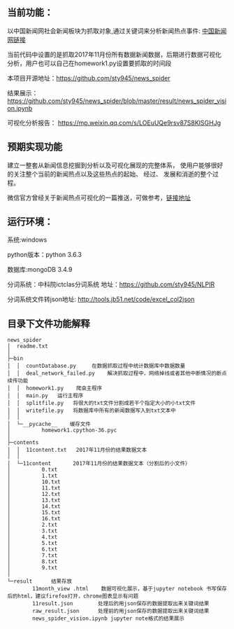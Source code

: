 ## 当前功能：

以中国新闻网社会新闻板块为抓取对象,通过关键词来分析新闻热点事件:
[中国新闻网链接](http://www.chinanews.com/society.shtml)

当前代码中设置的是抓取2017年11月份所有数据新闻数据，后期进行数据可视化分析，用户也可以自己在homework1.py设置要抓取的时间段

本项目开源地址：https://github.com/sty945/news_spider

结果展示：https://github.com/sty945/news_spider/blob/master/result/news_spider_vision.ipynb

可视化分析报告：
https://mp.weixin.qq.com/s/LOEuUQe9rsv87S8KISGHJg

## 预期实现功能
建立一整套从新闻信息挖掘到分析以及可视化展现的完整体系，
使用户能够很好的关注整个当前的新闻热点以及这些热点的起始、 经过、 发展和消逝的整个过程。

微信官方曾经关于新闻热点可视化的一篇推送，可做参考，[链接地址](http://mp.weixin.qq.com/s/hlWAW8UybzF5jzhNyRx_Bg)

## 运行环境：
系统:windows

python版本：python 3.6.3

数据库:mongoDB 3.4.9

分词系统：中科院ictclas分词系统 地址：https://github.com/sty945/NLPIR

分词系统文件转json地址: http://tools.jb51.net/code/excel_col2json

## 目录下文件功能解释
```
news_spider
│  readme.txt
│  
├─bin
│  │  countDatabase.py     在数据抓取过程中统计数据库中数据数量
│  │  deal_network_failed.py    解决抓取过程中，网络掉线或者其他中断情况的断点续传功能
│  │  homework1.py    爬虫主程序
│  │  main.py   运行主程序
│  │  splitfile.py   将很大的txt文件分割成若干个指定大小的小txt文件
│  │  writefile.py   将数据库中所有的新闻数据写入到txt文本中
│  │  
│  └─__pycache__    缓存文件
│          homework1.cpython-36.pyc
│          
├─contents
│  │  11content.txt   2017年11月份的结果数据文本
│  │  
│  └─11content       2017年11月份的结果数据文本（分割后的小文件）
│          0.txt
│          1.txt
│          10.txt
│          11.txt
│          12.txt
│          13.txt
│          14.txt
│          15.txt
│          16.txt
│          2.txt
│          3.txt
│          4.txt
│          5.txt
│          6.txt
│          7.txt
│          8.txt
│          9.txt
│          
└─result      结果存放
        11month_view .html    数据可视化展示，基于jupyter notebook 书写保存后的html，建议firefox打开，chrome图表显示有问题
        11result.json        处理后的用json保存的数据提取出来关键词结果
        raw_result.json      处理前的用json保存的数据提取出来关键词结果
        news_spider_vision.ipynb jupyter note格式的结果展示
```     
